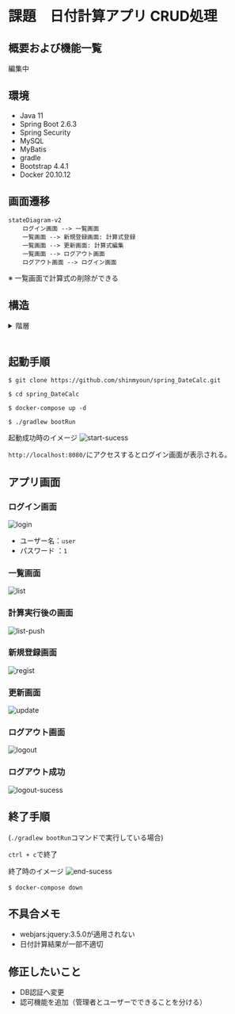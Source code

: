 # 課題　日付計算アプリ CRUD処理
## 概要および機能一覧
編集中

## 環境
- Java 11
- Spring Boot 2.6.3
- Spring Security
- MySQL
- MyBatis
- gradle
- Bootstrap 4.4.1
- Docker 20.10.12
&thinsp;&nbsp;

## 画面遷移

```mermaid
stateDiagram-v2
    ログイン画面 --> 一覧画面
    一覧画面 --> 新規登録画面: 計算式登録
    一覧画面 --> 更新画面: 計算式編集
    一覧画面 --> ログアウト画面
    ログアウト画面 --> ログイン画面
```
※ 一覧画面で計算式の削除ができる

## 構造

<details><summary>階層</summary>


```rb
├─conf
│  └─mysql
│          my.cnf
├─sql
│      001-create-table-and-data.sql
└─src
    ├─main
    │  ├─java
    │  │  └─com
    │  │      └─example
    │  │          └─api
    │  │              │  ApiApplication.java
    │  │              │
    │  │              ├─config
    │  │              │      MvcConfig.java
    │  │              │      SecurityConfig.java
    │  │              │
    │  │              ├─controller
    │  │              │      DateCalcController.java
    │  │              │
    │  │              ├─entity
    │  │              │      DateCalc.java
    │  │              │
    │  │              ├─repository
    │  │              │      DateCalcMapper.java
    │  │              │
    │  │              └─service
    │  │                      DateCalcService.java
    │  │
    │  └─resources
    │      │  application.properties
    │      │
    │      ├─static
    │      │  └─css
    │      │          style.css
    │      │
    │      └─templates
    │          │  login.html
    │          │  register.html
    │          │  top.html
    │          │  update.html
    │          │
    │          └─common
    │                  common.html
    │                  header.html
    │
    └─test
        └─java
            └─com
                └─example
                    └─api
```
</details>
&thinsp;&nbsp;

## 起動手順
`$ git clone https://github.com/shinmyoun/spring_DateCalc.git`

`$ cd spring_DateCalc`

`$ docker-compose up -d`

`$ ./gradlew bootRun`

起動成功時のイメージ
![start-sucess](https://user-images.githubusercontent.com/97828162/162575171-61d77cac-0f4a-4f94-bce4-7702051c67d7.png)

`http://localhost:8080/`にアクセスするとログイン画面が表示される。


## アプリ画面
### ログイン画面
![login](https://user-images.githubusercontent.com/97828162/162599696-54547699-dd64-4dad-8f10-848431c48b70.png)
- ユーザー名：`user`
- パスワード ：`1`
&thinsp;&nbsp;

### 一覧画面
![list](https://user-images.githubusercontent.com/97828162/162599915-49a98c3c-5093-44b5-89ee-fe641961e3dd.png)
&thinsp;&nbsp;

### 計算実行後の画面
![list-push](https://user-images.githubusercontent.com/97828162/162600044-17d8e0ed-dcf5-4a8d-ac4e-60a6f4fad192.png)
&thinsp;&nbsp;

### 新規登録画面
![regist](https://user-images.githubusercontent.com/97828162/162600138-72d5510a-b753-49ff-bde6-11eee1a8836d.png)
&thinsp;&nbsp;

### 更新画面
![update](https://user-images.githubusercontent.com/97828162/162600156-3445efab-ad2c-441f-a50a-aef4c0b21bcd.png)
&thinsp;&nbsp;

### ログアウト画面
![logout](https://user-images.githubusercontent.com/97828162/162600174-cbad60c6-af3d-428b-a486-6acaa47431a2.png)

### ログアウト成功
![logout-sucess](https://user-images.githubusercontent.com/97828162/162600176-09e65141-4afd-4516-865e-054a6ca303cd.png)
&thinsp;&nbsp;

## 終了手順
(`./gradlew bootRun`コマンドで実行している場合) 

`ctrl + c`で終了

終了時のイメージ
![end-sucess](https://user-images.githubusercontent.com/97828162/162575296-da64c6a7-1054-4b7d-b2d2-692ed76e9053.png)

`$ docker-compose down`
&thinsp;&nbsp;

## 不具合メモ
- webjars:jquery:3.5.0が適用されない
- 日付計算結果が一部不適切
&thinsp;&nbsp;

## 修正したいこと
- DB認証へ変更
- 認可機能を追加（管理者とユーザーでできることを分ける）
